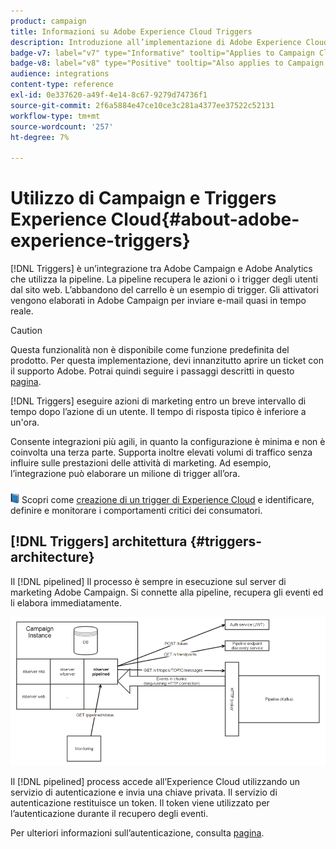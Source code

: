 ```yaml
---
product: campaign
title: Informazioni su Adobe Experience Cloud Triggers
description: Introduzione all’implementazione di Adobe Experience Cloud Triggers
badge-v7: label="v7" type="Informative" tooltip="Applies to Campaign Classic v7"
badge-v8: label="v8" type="Positive" tooltip="Also applies to Campaign v8"
audience: integrations
content-type: reference
exl-id: 0e337620-a49f-4e14-8c67-9279d74736f1
source-git-commit: 2f6a5884e47ce10ce3c281a4377ee37522c52131
workflow-type: tm+mt
source-wordcount: '257'
ht-degree: 7%

---
```


# Utilizzo di Campaign e Triggers Experience Cloud{#about-adobe-experience-triggers}

[!DNL Triggers] è un’integrazione tra Adobe Campaign e Adobe Analytics che utilizza la pipeline. La pipeline recupera le azioni o i trigger degli utenti dal sito web. L’abbandono del carrello è un esempio di trigger. Gli attivatori vengono elaborati in Adobe Campaign per inviare e-mail quasi in tempo reale.

>[!CAUTION]
>
>Questa funzionalità non è disponibile come funzione predefinita del prodotto. Per questa implementazione, devi innanzitutto aprire un ticket con il supporto Adobe. Potrai quindi seguire i passaggi descritti in questo [pagina](../../integrations/using/configuring-pipeline.md#prerequisites).

[!DNL Triggers] eseguire azioni di marketing entro un breve intervallo di tempo dopo l’azione di un utente. Il tempo di risposta tipico è inferiore a un&#39;ora.

Consente integrazioni più agili, in quanto la configurazione è minima e non è coinvolta una terza parte.
Supporta inoltre elevati volumi di traffico senza influire sulle prestazioni delle attività di marketing. Ad esempio, l’integrazione può elaborare un milione di trigger all’ora.

![](assets/do-not-localize/book.png) Scopri come [creazione di un trigger di Experience Cloud](https://experienceleague.adobe.com/docs/experience-cloud/triggers/create.html) e identificare, definire e monitorare i comportamenti critici dei consumatori.

## [!DNL Triggers] architettura {#triggers-architecture}

Il [!DNL pipelined] Il processo è sempre in esecuzione sul server di marketing Adobe Campaign. Si connette alla pipeline, recupera gli eventi ed li elabora immediatamente.

![](assets/triggers_2.png)

Il [!DNL pipelined] process accede all’Experience Cloud utilizzando un servizio di autenticazione e invia una chiave privata. Il servizio di autenticazione restituisce un token. Il token viene utilizzato per l’autenticazione durante il recupero degli eventi.

Per ulteriori informazioni sull’autenticazione, consulta [pagina](../../integrations/using/configuring-adobe-io.md).
